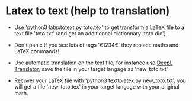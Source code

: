 
Latex to text (help to translation)
===================================


* Use 'python3 latextotext.py toto.tex' to get transform a LaTeX file to a text file 'toto.txt' (and get an additionnal dictionnary 'toto.dic').

* Don't panic if you see lots of tags '€1234€' they replace maths and LaTeX commands!  

* Use automatic translation on the text file, for instance use [DeepL Translator]( https://www.deepl.com/translator), save the file in your target langage as 'new_toto.txt'

* Recover your LaTeX file with 'python3 texttolatex.py new_toto.txt', you will get a
file 'new_toto.tex' in your target langage with your original math.

